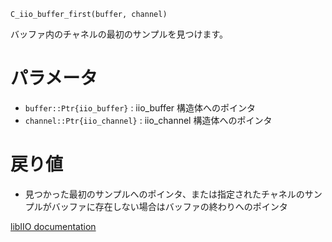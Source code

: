 ```
C_iio_buffer_first(buffer, channel)
```

バッファ内のチャネルの最初のサンプルを見つけます。

# パラメータ

  * `buffer::Ptr{iio_buffer}` : iio_buffer 構造体へのポインタ
  * `channel::Ptr{iio_channel}` : iio_channel 構造体へのポインタ

# 戻り値

  * 見つかった最初のサンプルへのポインタ、または指定されたチャネルのサンプルがバッファに存在しない場合はバッファの終わりへのポインタ

[libIIO documentation](https://analogdevicesinc.github.io/libiio/master/libiio/group__Buffer.html#ga000d2f4c8b72060db1c38ec905bf4156)
